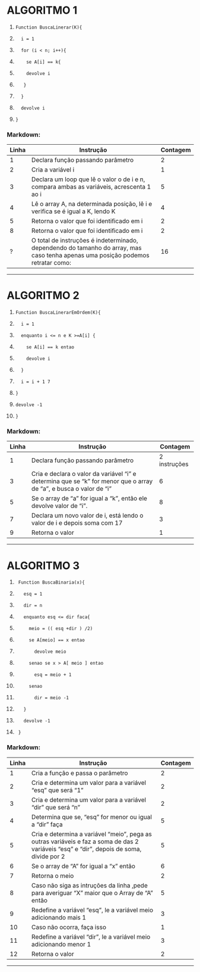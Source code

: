 # ALGORITMO 1

1.     Function BuscaLinerar(K){
1.       i = 1
1.       for (i < n; i++){
1.         se A[i] == k{
1.         devolve i
1.        }
1.       }
1.       devolve i
1.     }

### Markdown:

| Linha | Instrução | Contagem |
|-------|-----------|----------|
| 1 | Declara função passando parâmetro | 2 | 
| 2 | Cria a variável i | 1 |
| 3 | Declara um loop que lê o valor o de i e n, compara ambas as variáveis, acrescenta 1 ao i | 5 | 
| 4 | Lê o array A, na determinada posição, lê i e verifica se é igual a K, lendo K | 4 |
| 5 | Retorna o valor que foi identificado em i | 2 |
| 8 | Retorna o valor que foi identificado em i | 2 |
| ? | O total de instruções é indeterminado, dependendo do tamanho do array, mas caso tenha apenas uma posição podemos retratar como: | 16 |

***

# ALGORITMO 2

1.     Function BuscaLinerarEmOrdem(K){
1.       i = 1 
1.       enquanto i <= n e K >=A[i] {
1.         se A[i] == k entao 
1.         devolve i
1.       }
1.       i = i + 1 7 
1.     }
1.     devolve -1
1.     }

### Markdown:

| Linha | Instrução | Contagem |
|-------|-----------|----------|
| 1 | Declara função passando parâmetro | 2 instruções |
| 3 | Cria e declara o valor da variável “i” e determina que se “k” for menor que o array de “a”, e busca o valor de “i” | 6 |
| 5 | Se o array de “a” for igual a “k”, então ele devolve valor de “i”. | 8 | 
| 7 | Declara um novo valor de i, está lendo o valor de i e depois soma com 17 | 3 |
| 9 | Retorna o valor | 1 |

***

# ALGORITMO 3

1.      Function BuscaBinaria(x){
1.        esq = 1 
1.        dir = n
1.        enquanto esq <= dir faca{
1.          meio = (( esq +dir ) /2) 
1.          se A[meio] == x entao 
1.            devolve meio 
1.          senao se x > A[ meio ] entao 
1.            esq = meio + 1 
1.          senao 
1.            dir = meio -1 
1.        }
1.        devolve -1
1.      }

### Markdown:

| Linha | Instrução | Contagem |
|-------|-----------|----------|
| 1 | Cria a função e passa o parâmetro | 2 |
| 2 | Cria e determina um valor para a variável “esq” que será “1” | 2 |
| 3 | Cria e determina um valor para a variável “dir” que será “n” | 2 |
| 4 | Determina que se, “esq” for menor ou igual a “dir” faça | 5 |
| 5 | Cria e determina a variável “meio”, pega as outras variáveis e faz a  soma de das 2 variáveis “esq” e  “dir”, depois de soma, divide por 2 | 5 | 
| 6 | Se o array de “A” for igual a “x” então | 6 |
| 7 | Retorna o meio | 2 |
| 8 | Caso não siga as intruções da linha  ,pede para averiguar “X” maior que o Array de “A” então | 5 |
| 9 | Redefine a variável “esq”, le a variável meio adicionando mais 1 | 3 |
| 10 | Caso não ocorra, faça isso | 1 |
| 11 | Redefine a variável “dir”, le a variável meio adicionando menor 1 | 3 |
| 12 | Retorna o valor | 2 |

***
